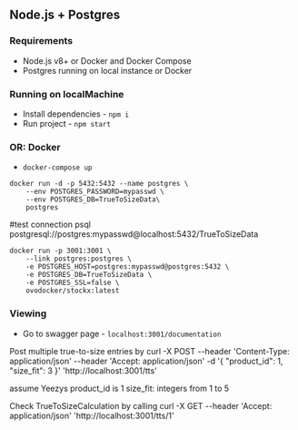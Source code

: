 ## Node.js + Postgres

### Requirements

* Node.js v8+ or Docker and Docker Compose
* Postgres running on local instance or Docker

### Running on localMachine

* Install dependencies - `npm i`
* Run project - `npm start`

### OR: Docker

* `docker-compose up`

```shell
docker run -d -p 5432:5432 --name postgres \
    --env POSTGRES_PASSWORD=mypasswd \
    --env POSTGRES_DB=TrueToSizeData\
    postgres
```
#test connection
psql postgresql://postgres:mypasswd@localhost:5432/TrueToSizeData

```shell
docker run -p 3001:3001 \
    --link postgres:postgres \
    -e POSTGRES_HOST=postgres:mypasswd@postgres:5432 \
    -e POSTGRES_DB=TrueToSizeData \
    -e POSTGRES_SSL=false \
    ovodocker/stockx:latest
```

### Viewing

* Go to swagger page - `localhost:3001/documentation`

Post multiple true-to-size entries by
curl -X POST --header 'Content-Type: application/json' --header 'Accept: application/json' -d '{
  "product_id": 1,
  "size_fit": 3
}' 'http://localhost:3001/tts'

assume Yeezys product_id is 1
size_fit: integers from 1 to 5

Check TrueToSizeCalculation by calling
curl -X GET --header 'Accept: application/json' 'http://localhost:3001/tts/1'
